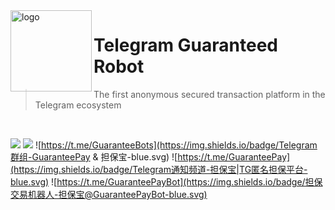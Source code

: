 <img src="https://cdn.jsdelivr.net/gh/GuaranteeBot/GuaranteeBot@main/logo.png" alt="logo" width="130" height="130" align="left" />

<h1>Telegram Guaranteed Robot</h1>

> The first anonymous secured transaction platform in the Telegram ecosystem

<br/>

![](https://img.shields.io/github/license/GuaranteeBot/GuaranteeBot?color=blue)
![](https://img.shields.io/badge/language-%E7%AE%80%E4%BD%93%E4%B8%AD%E6%96%87-blue.svg)
![https://t.me/GuaranteeBots](https://img.shields.io/badge/Telegram群组-GuaranteePay & 担保宝-blue.svg)
![https://t.me/GuaranteePay](https://img.shields.io/badge/Telegram通知频道-担保宝|TG匿名担保平台-blue.svg)
![https://t.me/GuaranteePayBot](https://img.shields.io/badge/担保交易机器人-担保宝@GuaranteePayBot-blue.svg)
